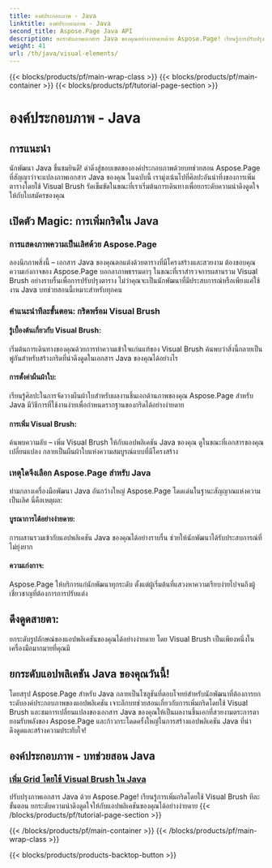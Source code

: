 ```yaml
---
title: องค์ประกอบภาพ - Java
linktitle: องค์ประกอบภาพ - Java
second_title: Aspose.Page Java API
description: ยกระดับภาพเอกสาร Java ของคุณอย่างง่ายดายด้วย Aspose.Page! เรียนรู้การปรับปรุงแอปพลิเคชันของคุณโดยการเพิ่มกริดโดยใช้ Visual Brush ในบทช่วยสอนทีละขั้นตอนนี้
weight: 41
url: /th/java/visual-elements/
---
```


{{< blocks/products/pf/main-wrap-class >}}
{{< blocks/products/pf/main-container >}}
{{< blocks/products/pf/tutorial-page-section >}}

# องค์ประกอบภาพ - Java

## การแนะนำ

นักพัฒนา Java ชื่นชมยินดี! ดำดิ่งสู่ขอบเขตขององค์ประกอบภาพด้วยบทช่วยสอน Aspose.Page ที่สัญญาว่าจะแปลงภาพเอกสาร Java ของคุณ ในฉบับนี้ เรามุ่งเน้นไปที่ศิลปะอันน่าทึ่งของการเพิ่มตารางโดยใช้ Visual Brush รัดเข็มขัดในขณะที่เราเริ่มต้นการเดินทางเพื่อยกระดับความน่าดึงดูดใจให้กับใบสมัครของคุณ

## เปิดตัว Magic: การเพิ่มกริดใน Java

### การแสดงภาพความเป็นเลิศด้วย Aspose.Page
ลองนึกภาพสิ่งนี้ – เอกสาร Java ของคุณตกแต่งด้วยตารางที่มีโครงสร้างและสวยงาม ต้องขอบคุณความเก่งกาจของ Aspose.Page บอกลาภาพธรรมดาๆ ในขณะที่เราสำรวจการผสานรวม Visual Brush อย่างราบรื่นเพื่อการปรับปรุงตาราง ไม่ว่าคุณจะเป็นนักพัฒนาที่มีประสบการณ์หรือเพียงแค่ใช้งาน Java บทช่วยสอนนี้เหมาะสำหรับทุกคน

### คำแนะนำทีละขั้นตอน: กริดพร้อม Visual Brush

#### รู้เบื้องต้นเกี่ยวกับ Visual Brush:
เริ่มต้นการเดินทางของคุณด้วยการทำความเข้าใจแก่นแท้ของ Visual Brush ค้นพบว่าสิ่งนี้กลายเป็นพู่กันสำหรับสร้างกริดที่น่าดึงดูดในเอกสาร Java ของคุณได้อย่างไร

#### การตั้งค่าผืนผ้าใบ:
เรียนรู้ศิลปะในการจัดวางผืนผ้าใบสำหรับผลงานชิ้นเอกด้านภาพของคุณ Aspose.Page สำหรับ Java มีวิธีการที่ใช้งานง่ายเพื่อกำหนดรากฐานของกริดได้อย่างง่ายดาย

#### การเพิ่ม Visual Brush:
ค้นพบความลับ – เพิ่ม Visual Brush ให้กับแอปพลิเคชัน Java ของคุณ ดูในขณะที่เอกสารของคุณเปลี่ยนแปลง กลายเป็นผืนผ้าใบแห่งความสมบูรณ์แบบที่มีโครงสร้าง

### เหตุใดจึงเลือก Aspose.Page สำหรับ Java

ท่ามกลางเครื่องมือพัฒนา Java อันกว้างใหญ่ Aspose.Page โดดเด่นในฐานะสัญญาณแห่งความเป็นเลิศ นี่คือเหตุผล:

#### บูรณาการได้อย่างง่ายดาย:
การผสานรวมเข้ากับแอปพลิเคชัน Java ของคุณได้อย่างราบรื่น ช่วยให้นักพัฒนาได้รับประสบการณ์ที่ไม่ยุ่งยาก

#### ความเก่งกาจ:
Aspose.Page ให้บริการแก่นักพัฒนาทุกระดับ ตั้งแต่ผู้เริ่มต้นที่แสวงหาความเรียบง่ายไปจนถึงผู้เชี่ยวชาญที่ต้องการการปรับแต่ง

## ดึงดูดสายตา:
ยกระดับรูปลักษณ์ของแอปพลิเคชันของคุณได้อย่างง่ายดาย โดย Visual Brush เป็นเพียงหนึ่งในเครื่องมือมากมายที่คุณมี

## ยกระดับแอปพลิเคชัน Java ของคุณวันนี้!

โดยสรุป Aspose.Page สำหรับ Java กลายเป็นโซลูชันที่ตอบโจทย์สำหรับนักพัฒนาที่ต้องการยกระดับองค์ประกอบภาพของแอปพลิเคชัน เจาะลึกบทช่วยสอนเกี่ยวกับการเพิ่มกริดโดยใช้ Visual Brush และชมการเปลี่ยนแปลงของเอกสาร Java ของคุณให้เป็นผลงานชิ้นเอกที่สวยงามตระการตา ยอมรับพลังของ Aspose.Page และก้าวกระโดดครั้งใหญ่ในการสร้างแอปพลิเคชัน Java ที่น่าดึงดูดและสร้างความประทับใจ!
## องค์ประกอบภาพ - บทช่วยสอน Java
### [เพิ่ม Grid โดยใช้ Visual Brush ใน Java](./add-grid/)
ปรับปรุงภาพเอกสาร Java ด้วย Aspose.Page! เรียนรู้การเพิ่มกริดโดยใช้ Visual Brush ทีละขั้นตอน ยกระดับความน่าดึงดูดใจให้กับแอปพลิเคชันของคุณได้อย่างง่ายดาย
{{< /blocks/products/pf/tutorial-page-section >}}

{{< /blocks/products/pf/main-container >}}
{{< /blocks/products/pf/main-wrap-class >}}

{{< blocks/products/products-backtop-button >}}
